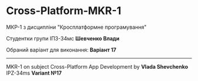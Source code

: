 # Cross-Platform-MKR-1

МКР-1 з дисципліни "Кросплатформне програмування"

Студентки групи ІПЗ-34мс **Шевченко Влади**

Обраний варіант для виконання: **Варіант 17**

---
MKR-1 on subject Cross-Platform App Development by **Vlada Shevchenko** IPZ-34ms **Variant №17**
